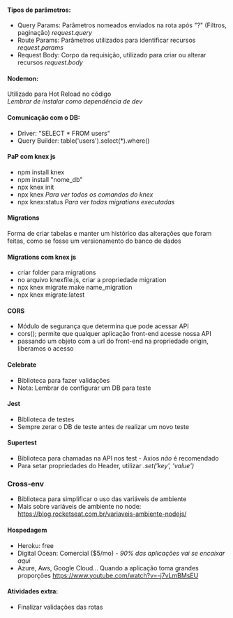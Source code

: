 #### Tipos de parâmetros:

- Query Params: Parâmetros nomeados enviados na rota após "?" (Filtros, paginação) _request.query_
- Route Params: Parâmetros utilizados para identificar recursos _request.params_
- Request Body: Corpo da requisição, utilizado para criar ou alterar recursos _request.body_

#### Nodemon:

Utilizado para Hot Reload no código  
_Lembrar de instalar como dependência de dev_

#### Comunicação com o DB:

- Driver: "SELECT \* FROM users"
- Query Builder: table('users').select(\*).where()

#### PaP com knex js

- npm install knex
- npm install "nome_db"
- npx knex init
- npx knex _Para ver todos os comandos do knex_
- npx knex:status _Para ver todas migrations executadas_

#### Migrations

Forma de criar tabelas e manter um histórico das alterações que foram feitas, como se fosse um versionamento do banco de dados

#### Migrations com knex js

- criar folder para migrations
- no arquivo knexfile.js, criar a propriedade migration
- npx knex migrate:make name_migration
- npx knex migrate:latest

#### CORS

- Módulo de segurança que determina que pode acessar API
- cors(); permite que qualquer aplicação front-end acesse nossa API
- passando um objeto com a url do front-end na propriedade origin, liberamos o acesso

#### Celebrate
- Biblioteca para fazer validações
- Nota: Lembrar de configurar um DB para teste

#### Jest
- Biblioteca de testes
- Sempre zerar o DB de teste antes de realizar um novo teste

#### Supertest
- Biblioteca para chamadas na API nos test - Axios _não_ é recomendado
- Para setar propriedades do Header, utilizar *.set('key', 'value')*

### Cross-env
- Biblioteca para simplificar o uso das variáveis de ambiente
- Mais sobre variáveis de ambiente no node: https://blog.rocketseat.com.br/variaveis-ambiente-nodejs/ 

#### Hospedagem
- Heroku: free  
- Digital Ocean: Comercial ($5/mo) - *90% das aplicações vai se encaixar aqui*
- Azure, Aws, Google Cloud... Quando a aplicação toma grandes proporções
https://www.youtube.com/watch?v=-j7vLmBMsEU

#### Atividades extra:
- Finalizar validações das rotas
